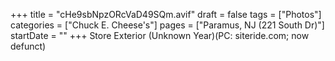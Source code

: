 +++
title = "cHe9sbNpzORcVaD49SQm.avif"
draft = false
tags = ["Photos"]
categories = ["Chuck E. Cheese's"]
pages = ["Paramus, NJ (221 South Dr)"]
startDate = ""
+++
Store Exterior (Unknown Year)(PC: siteride.com; now defunct)
